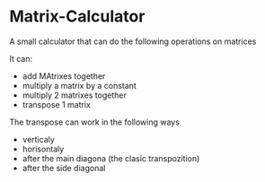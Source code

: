 # Matrix-Calculator

A small calculator that can do the following operations on matrices

It can:
- add MAtrixes together
- multiply a matrix by a constant
- multiply 2 matrixes together
- transpose 1 matrix

The transpose can work in the following ways
- verticaly
- horisontaly
- after the main diagona (the clasic transpozition)
- after the side diagonal
